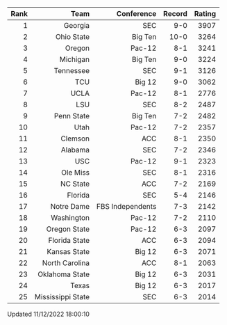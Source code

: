 | Rank  | Team                 | Conference           | Record   | Rating |
| ---:  | ---:                 | ---:                 | ---:     | ---:   |
| 1     | Georgia              | SEC                  | 9-0      | 3907   |
| 2     | Ohio State           | Big Ten              | 10-0     | 3264   |
| 3     | Oregon               | Pac-12               | 8-1      | 3241   |
| 4     | Michigan             | Big Ten              | 9-0      | 3224   |
| 5     | Tennessee            | SEC                  | 9-1      | 3126   |
| 6     | TCU                  | Big 12               | 9-0      | 3062   |
| 7     | UCLA                 | Pac-12               | 8-1      | 2776   |
| 8     | LSU                  | SEC                  | 8-2      | 2487   |
| 9     | Penn State           | Big Ten              | 7-2      | 2482   |
| 10    | Utah                 | Pac-12               | 7-2      | 2357   |
| 11    | Clemson              | ACC                  | 8-1      | 2350   |
| 12    | Alabama              | SEC                  | 7-2      | 2346   |
| 13    | USC                  | Pac-12               | 9-1      | 2323   |
| 14    | Ole Miss             | SEC                  | 8-1      | 2316   |
| 15    | NC State             | ACC                  | 7-2      | 2169   |
| 16    | Florida              | SEC                  | 5-4      | 2146   |
| 17    | Notre Dame           | FBS Independents     | 7-3      | 2142   |
| 18    | Washington           | Pac-12               | 7-2      | 2110   |
| 19    | Oregon State         | Pac-12               | 6-3      | 2097   |
| 20    | Florida State        | ACC                  | 6-3      | 2094   |
| 21    | Kansas State         | Big 12               | 6-3      | 2071   |
| 22    | North Carolina       | ACC                  | 8-1      | 2063   |
| 23    | Oklahoma State       | Big 12               | 6-3      | 2031   |
| 24    | Texas                | Big 12               | 6-3      | 2017   |
| 25    | Mississippi State    | SEC                  | 6-3      | 2014   |

Updated 11/12/2022 18:00:10
